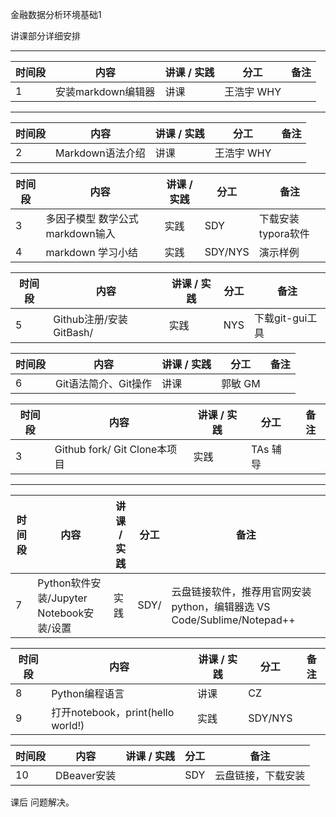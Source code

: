 金融数据分析环境基础1 


讲课部分详细安排

---

| 时间段 | 内容                                 | 讲课 / 实践 | 分工       | 备注               |
| ------ | ------------------------------------ | ----------- | ---------- | ------------------ |
| 1      |   安装markdown编辑器 | 讲课        | 王浩宇 WHY |                    |

---


| 时间段 | 内容                                 | 讲课 / 实践 | 分工       | 备注               |
| ------ | ------------------------------------ | ----------- | ---------- | ------------------ |
| 2      |  Markdown语法介绍   | 讲课        | 王浩宇 WHY |                    |


| 时间段 | 内容                                 | 讲课 / 实践 | 分工       | 备注               |
| ------ | ------------------------------------ | ----------- | ---------- | ------------------ |
| 3      | 多因子模型 数学公式 markdown输入  | 实践        | SDY        | 下载安装typora软件 |
| 4      | markdown 学习小结           | 实践        | SDY/NYS    |  演示样例        |


| 时间段 | 内容                         | 讲课 / 实践 | 分工     | 备注            |
| ------ | ---------------------------- | ----------- | -------- | --------------- |
|  5      | Github注册/安装GitBash/      | 实践        | NYS      | 下载git-gui工具 |


| 时间段 | 内容                         | 讲课 / 实践 | 分工     | 备注            |
| ------ | ---------------------------- | ----------- | -------- | --------------- |
|  6      | Git语法简介、Git操作         | 讲课        | 郭敏 GM  |                 |


| 时间段 | 内容                         | 讲课 / 实践 | 分工     | 备注            |
| ------ | ---------------------------- | ----------- | -------- | --------------- |
|  3      | Github fork/ Git Clone本项目 | 实践        | TAs 辅导 |                 |


---

| 时间段 | 内容                                     | 讲课 / 实践 | 分工    | 备注                                                         |
| ------ | ---------------------------------------- | ----------- | ------- | ------------------------------------------------------------ |
|  7     | Python软件安装/Jupyter Notebook安装/设置 | 实践        | SDY/    | 云盘链接软件，推荐用官网安装python，编辑器选 VS Code/Sublime/Notepad++ |


| 时间段 | 内容                                     | 讲课 / 实践 | 分工    | 备注                                                         |
| ------ | ---------------------------------------- | ----------- | ------- | ------------------------------------------------------------ |
|  8     | Python编程语言                           | 讲课        | CZ      |                                                              |
|  9     | 打开notebook，print(hello world!)        | 实践        | SDY/NYS |                                                              |





| 时间段 | 内容        | 讲课 / 实践 | 分工 | 备注               |
| ------ | ----------- | ----------- | ---- | ------------------ |
| 10      | DBeaver安装 |             | SDY  | 云盘链接，下载安装 |



课后 问题解决。
